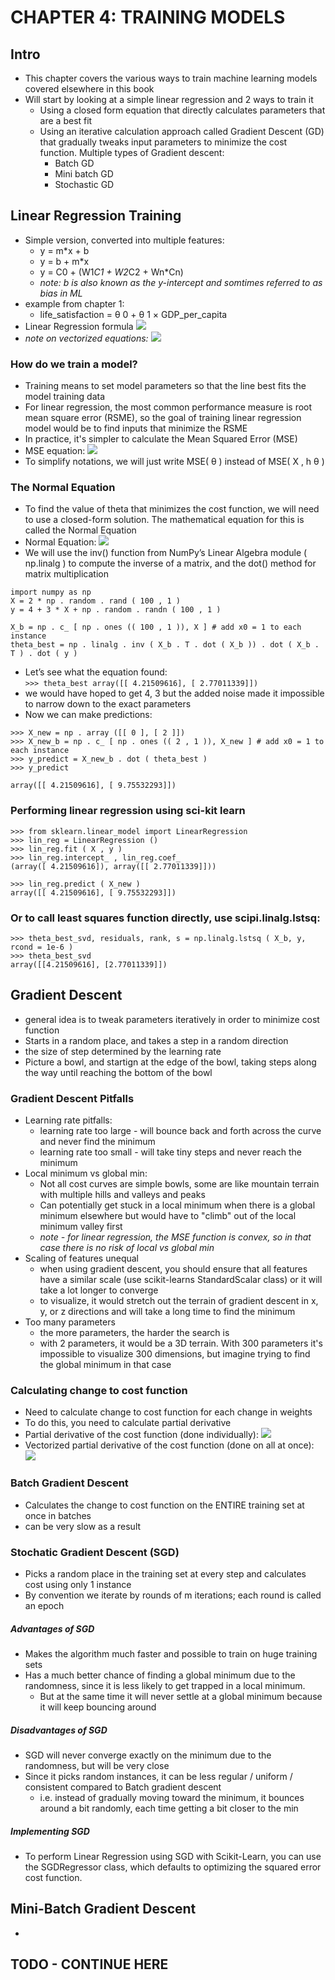 # CHAPTER 4: TRAINING MODELS

## Intro
- This chapter covers the various ways to train machine learning models covered elsewhere in this book
- Will start by looking at a simple linear regression and 2 ways to train it
  - Using a closed form equation that directly calculates parameters that are a best fit
  - Using an iterative calculation approach called Gradient Descent (GD) that gradually tweaks input parameters to minimize the cost function.  Multiple types of Gradient descent:
    - Batch GD
    - Mini batch GD
    - Stochastic GD

## Linear Regression Training
- Simple version, converted into multiple features: 
  - y = m*x + b
  - y = b + m*x
  - y = C0 + (W1*C1 + W2*C2 + Wn*Cn)
  - *note: b is also known as the y-intercept and somtimes referred to as bias in ML*
- example from chapter 1:
  - life_satisfaction = θ 0 + θ 1 × GDP_per_capita  
- Linear Regression formula
![](https://raw.githubusercontent.com/BrianLeip/Hands_On_Machine_Learning/b1b58dd75017ceb4621f9272c9701169a53d918f/04-Training%20Models/Images/Eq%204-01%20Linear%20Regression%20Formula.png)
- *note on vectorized equations:*
![](https://raw.githubusercontent.com/BrianLeip/Hands_On_Machine_Learning/c99e801a5d8984159ceee2bc2dbb50683a52643a/04-Training%20Models/Images/Eq%204-02%20Note%20on%20vectorized%20Linear%20regression%20model%20equation.png)

### How do we train a model?
- Training means to set model parameters so that the line best fits the model training data
- For linear regression, the most common performance measure is root mean square error (RSME), so the goal of training linear regression model would be to find inputs that minimize the RSME
- In practice, it's simpler to calculate the Mean Squared Error (MSE)
- MSE equation:
![](https://raw.githubusercontent.com/BrianLeip/Hands_On_Machine_Learning/c99e801a5d8984159ceee2bc2dbb50683a52643a/04-Training%20Models/Images/Eq%204-03%20MSE%20Cost%20equation%20for%20linear%20regression.png)
- To simplify notations, we will just write MSE( θ ) instead of MSE( X , h θ )

### The Normal Equation
- To find the value of theta that minimizes the cost function, we will need to use a closed-form solution.  The mathematical equation for this is called the Normal Equation
- Normal Equation:
![](https://raw.githubusercontent.com/BrianLeip/Hands_On_Machine_Learning/c99e801a5d8984159ceee2bc2dbb50683a52643a/04-Training%20Models/Images/Eq%204-04%20Normal%20Equation.png)
- We will use the inv() function from NumPy’s Linear Algebra module ( np.linalg ) to compute the inverse of a matrix, and the dot() method for matrix multiplication
```
import numpy as np 
X = 2 * np . random . rand ( 100 , 1 ) 
y = 4 + 3 * X + np . random . randn ( 100 , 1 )

X_b = np . c_ [ np . ones (( 100 , 1 )), X ] # add x0 = 1 to each instance 
theta_best = np . linalg . inv ( X_b . T . dot ( X_b )) . dot ( X_b . T ) . dot ( y )
```
- Let’s see what the equation found:   
`>>> theta_best array([[ 4.21509616], [ 2.77011339]]) `
- we would have hoped to get 4, 3 but the added noise made it impossible to narrow down to the exact parameters
- Now we can make predictions:
```
>>> X_new = np . array ([[ 0 ], [ 2 ]]) 
>>> X_new_b = np . c_ [ np . ones (( 2 , 1 )), X_new ] # add x0 = 1 to each instance 
>>> y_predict = X_new_b . dot ( theta_best ) 
>>> y_predict 

array([[ 4.21509616], [ 9.75532293]]) 
```
### Performing linear regression using sci-kit learn
```
>>> from sklearn.linear_model import LinearRegression 
>>> lin_reg = LinearRegression () 
>>> lin_reg.fit ( X , y ) 
>>> lin_reg.intercept_ , lin_reg.coef_ 
(array([ 4.21509616]), array([[ 2.77011339]])) 

>>> lin_reg.predict ( X_new ) 
array([[ 4.21509616], [ 9.75532293]]) 
```
### Or to call least squares function directly, use scipi.linalg.lstsq:
```
>>> theta_best_svd, residuals, rank, s = np.linalg.lstsq ( X_b, y, rcond = 1e-6 )
>>> theta_best_svd
array([[4.21509616], [2.77011339]])
```

## Gradient Descent
- general idea is to tweak parameters iteratively in order to minimize cost function
- Starts in a random place, and takes a step in a random direction 
- the size of step determined by the learning rate
- Picture a bowl, and startign at the edge of the bowl, taking steps along the way until reaching the bottom of the bowl
### Gradient Descent Pitfalls
- Learning rate pitfalls:
  - learning rate too large - will bounce back and forth across the curve and never find the minimum
  - learning rate too small - will take tiny steps and never reach the minimum
- Local minimum vs global min:
  - Not all cost curves are simple bowls, some are like mountain terrain with multiple hills and valleys and peaks
  - Can potentially get stuck in a local minimum when there is a global minimum elsewhere but would have to "climb" out of the local minimum valley first
  - *note - for linear regression, the MSE function is convex, so in that case there is no risk of local vs global min*
- Scaling of features unequal
    - when using gradient descent, you should ensure that all features have a similar scale (use scikit-learns StandardScalar class) or it will take a lot longer to converge
    - to visualize, it would stretch out the terrain of gradient descent in x, y, or z directions and will take a long time to find the minimum
- Too many parameters
    - the more parameters, the harder the search is
    - with 2 parameters, it would be a 3D terrain.  With 300 parameters it's impossible to visualize 300 dimensions, but imagine trying to find the global minimum in that case

### Calculating change to cost function
- Need to calculate change to cost function for each change in weights
- To do this, you need to calculate partial derivative
- Partial derivative of the cost function (done individually):
![](https://raw.githubusercontent.com/BrianLeip/Hands_On_Machine_Learning/c99e801a5d8984159ceee2bc2dbb50683a52643a/04-Training%20Models/Images/Eq%204-05%20Partial%20derivative%20of%20the%20cost%20function.png)
- Vectorized partial derivative of the cost function (done on all at once):
![](https://raw.githubusercontent.com/BrianLeip/Hands_On_Machine_Learning/c99e801a5d8984159ceee2bc2dbb50683a52643a/04-Training%20Models/Images/Eq%204-06%20Gradient%20vector%20of%20the%20cost%20function.png)

### Batch Gradient Descent
- Calculates the change to cost function on the ENTIRE training set at once in batches
- can be very slow as a result

### Stochatic Gradient Descent (SGD)
- Picks a random place in the training set at every step and calculates cost using only 1 instance
- By convention we iterate by rounds of m iterations; each round is called an epoch
##### Advantages of SGD
- Makes the algorithm much faster and possible to train on huge training sets
- Has a much better chance of finding a global minimum due to the randomness, since it is less likely to get trapped in a local minimum.  
  - But at the same time it will never settle at a global minimum because it will keep bouncing around
##### Disadvantages of SGD
- SGD will never converge exactly on the minimum due to the randomness, but will be very close
- Since it picks random instances, it can be less regular / uniform / consistent compared to Batch gradient descent
  - i.e. instead of gradually moving toward the minimum, it bounces around a bit randomly, each time getting a bit closer to the min
##### Implementing SGD
- To perform Linear Regression using SGD with Scikit-Learn, you can use the SGDRegressor class, which defaults to optimizing the squared error cost function. 

## Mini-Batch Gradient Descent
- 
## TODO - CONTINUE HERE